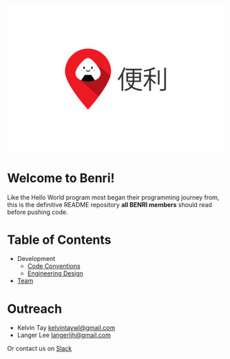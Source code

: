 <p align="center">
  <img src="benri_logo.png">
</p>

Welcome to Benri!
==========

Like the Hello World program most began their programming journey from, 
this is the definitive README repository **all BENRI members** should read before pushing code.

# Table of Contents
* Development
  - [Code Conventions](development/conventions)
  - [Engineering Design](development/engineering)
* [Team](misc/team_info)

# <a name="team-members"></a> Outreach
- Kelvin Tay <kelvintaywl@gmail.com>
- Langer Lee <langerljh@gmail.com>

Or contact us on [Slack](http://benri.slack.com)


